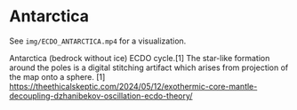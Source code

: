 # Antarctica

See `img/ECDO_ANTARCTICA.mp4` for a visualization.

Antarctica (bedrock without ice) ECDO cycle.[1] The star-like formation around the poles is a digital stitching artifact which arises from projection of the map onto a sphere.
[1] https://theethicalskeptic.com/2024/05/12/exothermic-core-mantle-decoupling-dzhanibekov-oscillation-ecdo-theory/